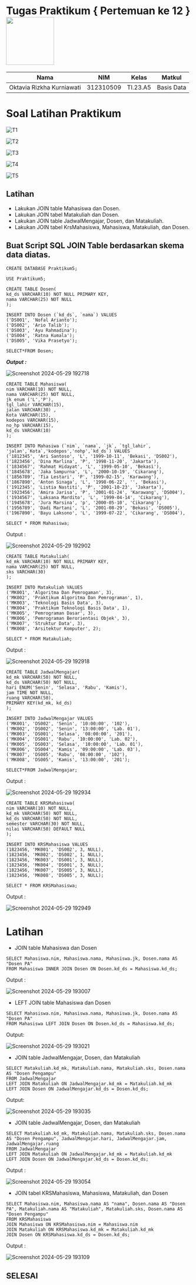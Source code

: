 
# Tugas Praktikum { Pertemuan ke 12 } <img src=https://logos-download.com/wp-content/uploads/2016/05/MySQL_logo_logotype.png width="130px" >


|**Nama**|**NIM**|**Kelas**|**Matkul**|
|----|---|-----|------|
|Oktavia Rizkha Kurniawati|312310509|TI.23.A5|Basis Data|

# Soal Latihan Praktikum 

![T1](https://github.com/oktavia18/tugas-praktikum5/assets/147913672/fa726396-cd80-439c-8a00-29e9e9a2e058)


![T2](https://github.com/oktavia18/tugas-praktikum5/assets/147913672/b5d0d8f7-4724-4ac2-a222-41ebd85d6f8f)


![T3](https://github.com/oktavia18/tugas-praktikum5/assets/147913672/84d672fe-20f1-45f5-a57e-702c643fefeb)


![T4](https://github.com/oktavia18/tugas-praktikum5/assets/147913672/450b2cb3-3610-43b0-84e9-569fb27ab565)


![T5](https://github.com/oktavia18/tugas-praktikum5/assets/147913672/9cb40314-0e88-487f-b914-5770a325d1cd)


## Latihan

- Lakukan JOIN table Mahasiswa dan Dosen.
- Lakukan JOIN tabel Matakuliah dan Dosen.
- Lakukan JOIN table JadwalMengajar, Dosen, dan Matakuliah.
- Lakukan JOIN tabel KrsMahasiswa, Mahasiswa, Matakuliah, dan Dosen.

## Buat Script SQL JOIN Table berdasarkan skema data diatas.

```
CREATE DATABASE Praktikum5;

USE Praktikum5;

CREATE TABLE Dosen(
kd_ds VARCHAR(10) NOT NULL PRIMARY KEY,
nama VARCHAR(25) NOT NULL
);

INSERT INTO Dosen (`kd_ds`, `nama`) VALUES
('DS001', 'Nofal Arianto');
('DS002', 'Ario Talib');
('DS003', 'Ayu Rahmadina');
('DS004', 'Ratna Kumala');
('DS005', 'Vika Prasetyo');

SELECT*FROM Dosen;
`````
***Output :***

![Screenshot 2024-05-29 192718](https://github.com/oktavia18/tugas-praktikum5/assets/147913672/a40c7220-8eee-470d-a931-4e018750385f)


`````
CREATE TABLE Mahasiswa(
nim VARCHAR(10) NOT NULL,
nama VARCHAR(25) NOT NULL,
jk enum ('L','P'),
tgl_lahir VARCHAR(15),
jalan VARCHAR(30) ,
Kota VARCHAR(15),
kodepos VARCHAR(15),
no_hp VARCHAR(15),
kd_ds VARCHAR(10)
);

INSERT INTO Mahasiwa (`nim`, `nama`, `jk`, `tgl_lahir`, 'jalan',`Kota`,'kodepos','nohp',`kd_ds`) VALUES
('1812345', 'Ari Santoso', 'L', '1999-10-11', 'Bekasi', 'DS002'),
('1823456', 'Dina Marlina', 'P', '1998-11-20', 'Jakarta'),
('1834567', 'Rahmat Hidayat', 'L', '1999-05-10', 'Bekasi'),
('1845678', 'Jaka Sampurna', 'L', '2000-10-19', 'Cikarang'),
('1856789', 'Tia Lestari', 'P', '1999-02-15', 'Karawang'),
('1867890', 'Anton Sinaga', 'L', '1998-06-22', '', 'Bekasi'),
('1912345', 'Listia Nastiti', 'P', '2001-10-23', 'Jakarta'),
('1923456', 'Amira Jarisa', 'P', '2001-01-24', 'Karawang', 'DS004'),
('1934567', 'Laksana Mardito', 'L', '1999-04-14', 'Cikarang'),
('1945678', 'Jura Marsina', 'p', '2000-05-10', 'Cikarang'),
('1956789', 'Dadi Martani', 'L', '2001-08-29', 'Bekasi', 'DS005'),
('1967890', 'Bayu Laksono', 'L', '1999-07-22', 'Cikarang', 'DS004'),

SELECT * FROM Mahasiswa;

`````
Output :

![Screenshot 2024-05-29 192902](https://github.com/oktavia18/tugas-praktikum5/assets/147913672/3accd70c-99f8-4605-8124-e4711b920f7d)


`````
CREATE TABLE Matakuliah(
kd_mk VARCHAR(10) NOT NULL PRIMARY KEY,
nama VARCHAR(25) NOT NULL,
sks VARCHAR(30)
);

INSERT INTO Matakuliah VALUES
('MK001', 'Algoritma Dan Pemrogaman', 3),
('MK002', 'Praktikum Algoritma Dan Pemrograman', 1),
('MK003', 'Teknologi Basis Data', 3),
('MK004', 'Praktikum Teknologi Basis Data', 1),
('MK005', 'Pemrograman Dasar', 3),
('MK006', 'Pemrograman Berorientasi Objek', 3),
('MK007', 'Struktur Data', 3),
('MK008', 'Arsitektur Komputer', 2);

SELECT * FROM Matakuliah;
`````
Output :

![Screenshot 2024-05-29 192918](https://github.com/oktavia18/tugas-praktikum5/assets/147913672/a58ce528-cc29-41d6-8000-b4d84735de91)


`````
CREATE TABLE JadwalMengajar(
kd_mk VARCHAR(50) NOT NULL,
kd_ds VARCHAR(50) NOT NULL,
hari ENUM('Senin', 'Selasa', 'Rabu', 'Kamis'),
jam TIME NOT NULL,
ruang VARCHAR(50),
PRIMARY KEY(kd_mk, kd_ds)
);

INSERT INTO JadwalMengajar VALUES
('MK001', 'DS002', 'Senin', '10:00:00', '102'),
('MK002', 'DS002', 'Senin', '13:00:00', 'Lab. 01'),
('MK003', 'DS001', 'Selasa', '08:00:00', '201'),
('MK004', 'DS001', 'Rabu', '10:00:00', 'Lab. 02'),
('MK005', 'DS003', 'Selasa', '10:00:00', 'Lab. 01'),
('MK006', 'DS004', 'Kamis', '09:00:00', 'Lab. 03'),
('MK007', 'DS005', 'Rabu', '08:00:00', '102'),
('MK008', 'DS005', 'Kamis', '13:00:00', '201');

SELECT*FROM JadwalMengajar;

`````
Output :

![Screenshot 2024-05-29 192934](https://github.com/oktavia18/tugas-praktikum5/assets/147913672/8ab2c09d-97d4-4bbb-838b-751ac5b9801b)


`````
CREATE TABLE KRSMahasiswa(
nim VARCHAR(10) NOT NULL,
kd_mk VARCHAR(50) NOT NULL,
kd_ds VARCHAR(50) NOT NULL,
semester VARCHAR(30) NOT NULL,
nilai VARCHAR(50) DEFAULT NULL
);

INSERT INTO KRSMahasiswa VALUES
(1823456, 'MK001', 'DS002', 3, NULL),
(1823456, 'MK002', 'DS002', 1, NULL),
(1823456, 'MK003', 'DS001', 3, NULL),
(1823456, 'MK004', 'DS001', 3, NULL),
(1823456, 'MK007', 'DS005', 3, NULL),
(1823456, 'MK008', 'DS005', 3, NULL);

SELECT * FROM KRSMahasiswa;
`````
Output :

![Screenshot 2024-05-29 192949](https://github.com/oktavia18/tugas-praktikum5/assets/147913672/ffe476df-c73a-4d0b-9006-b558fcf33a3f)


# Latihan
- JOIN table Mahasiswa dan Dosen
`````
SELECT Mahasiswa.nim, Mahasiswa.nama, Mahasiswa.jk, Dosen.nama AS "Dosen PA"
FROM Mahasiswa INNER JOIN Dosen ON Dosen.kd_ds = Mahasiswa.kd_ds;
`````
Output :

![Screenshot 2024-05-29 193007](https://github.com/oktavia18/tugas-praktikum5/assets/147913672/f3e29444-2de5-4bcd-9c3f-58cfe37cbcc5)


- LEFT JOIN table Mahasiswa dan Dosen
`````
SELECT Mahasiswa.nim, Mahasiswa.nama, Mahasiswa.jk, Dosen.nama AS "Dosen PA"
FROM Mahasiswa LEFT JOIN Dosen ON Dosen.kd_ds = Mahasiswa.kd_ds;
`````
Output:

![Screenshot 2024-05-29 193021](https://github.com/oktavia18/tugas-praktikum5/assets/147913672/af07ea6a-a2d1-42a2-94d6-6bbcf7b1cb0e)


- JOIN table JadwalMengajar, Dosen, dan Matakuliah
`````
SELECT Matakuliah.kd_mk, Matakuliah.nama, Matakuliah.sks, Dosen.nama AS "Dosen Pengampu"
FROM JadwalMengajar
LEFT JOIN Matakuliah ON JadwalMengajar.kd_mk = Matakuliah.kd_mk
LEFT JOIN Dosen ON JadwalMengajar.kd_ds = Dosen.kd_ds;
`````
Output:

![Screenshot 2024-05-29 193035](https://github.com/oktavia18/tugas-praktikum5/assets/147913672/a70c63a6-c758-4cc4-8ff7-869c2beb2bb1)


- JOIN table JadwalMengajar, Dosen, dan Matakuliah
`````
SELECT Matakuliah.kd_mk, Matakuliah.nama, Matakuliah.sks, Dosen.nama AS "Dosen Pengampu", JadwalMengajar.hari, JadwalMengajar.jam, JadwalMengajar.ruang
FROM JadwalMengajar
LEFT JOIN Matakuliah ON JadwalMengajar.kd_mk = Matakuliah.kd_mk
LEFT JOIN Dosen ON JadwalMengajar.kd_ds = Dosen.kd_ds;
`````
Output :

![Screenshot 2024-05-29 193054](https://github.com/oktavia18/tugas-praktikum5/assets/147913672/3ba5ca30-eb19-4e67-aca6-f7d8e14b458f)


- JOIN tabel KRSMahasiswa, Mahasiswa, Matakuliah, dan Dosen
`````
SELECT Mahasiswa.nim, Mahasiswa.nama AS "nama", Dosen.nama AS "Dosen PA", Matakuliah.nama AS "Matakuliah", Matakuliah.sks, Dosen.nama AS "Dosen Pengampu"
FROM KRSMahasiswa
JOIN Mahasiswa ON KRSMahasiswa.nim = Mahasiswa.nim
JOIN Matakuliah ON KRSMahasiswa.kd_mk = Matakuliah.kd_mk
JOIN Dosen ON KRSMahasiswa.kd_ds = Dosen.kd_ds;
`````
Output :

![Screenshot 2024-05-29 193109](https://github.com/oktavia18/tugas-praktikum5/assets/147913672/3762b435-a185-414a-98a8-af070e0eddc1)


## SELESAI 
